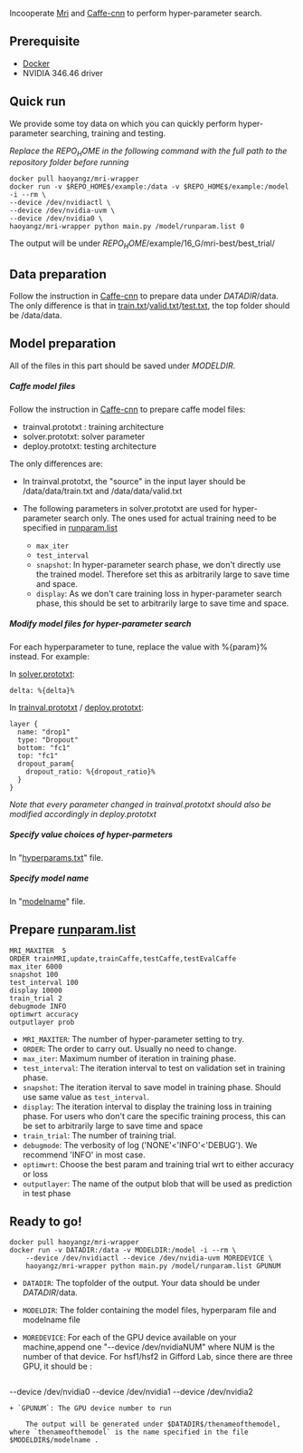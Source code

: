 Incooperate [Mri](http://mri.readthedocs.org/en/latest/index.html) and [Caffe-cnn](https://github.com/gifford-lab/caffe-cnn) to perform hyper-parameter search.

## Prerequisite
+ [Docker](https://www.docker.com/) 
+ NVIDIA 346.46 driver

## Quick run
We provide some toy data on which you can quickly perform hyper-parameter searching, training and testing.

_Replace the $REPO_HOME$ in the following command with the full path to the repository folder before running_

```
docker pull haoyangz/mri-wrapper
docker run -v $REPO_HOME$/example:/data -v $REPO_HOME$/example:/model -i --rm \
--device /dev/nvidiactl \
--device /dev/nvidia-uvm \
--device /dev/nvidia0 \
haoyangz/mri-wrapper python main.py /model/runparam.list 0
```
The output will be under $REPO_HOME$/example/16_G/mri-best/best_trial/


## Data preparation

Follow the instruction in [Caffe-cnn](https://github.com/gifford-lab/caffe-cnn) to prepare  data under $DATADIR$/data. The only difference is that in [train.txt](https://github.com/gifford-lab/mri-wrapper/tree/master/example/data/train.txt)/[valid.txt](https://github.com/gifford-lab/mri-wrapper/tree/master/example/data/valid.txt)/[test.txt](https://github.com/gifford-lab/mri-wrapper/tree/master/example/data/test.txt), the top folder should be /data/data.




## Model preparation

All of the files in this part should be saved under $MODELDIR$.

##### Caffe model files
Follow the instruction in [Caffe-cnn](https://github.com/gifford-lab/caffe-cnn) to prepare caffe model files:

+ trainval.prototxt : training architecture
+ solver.prototxt: solver parameter
+ deploy.prototxt: testing architecture

The only differences are:

+ In trainval.prototxt, the "source" in the input layer should be /data/data/train.txt and /data/data/valid.txt
+ The following parameters in solver.prototxt are used for hyper-parameter search only. The ones used for actual training need to be specified in [runparam.list](https://github.com/gifford-lab/mri-wrapper/blob/master/example/runparam.prototxt)
	
	+ `max_iter` 
	+ `test_interval`
	+ `snapshot`: In hyper-parameter search phase, we don't directly use the trained model. Therefore set this as arbitrarily large to save time and space.
	+ `display`: As we don't care training loss in hyper-parameter search phase, this should be set to arbitrarily large to save time and space.

##### Modify model files for hyper-parameter search

For each hyperparameter to tune, replace the value with %{param}% instead. For example:

In [solver.prototxt](https://github.com/gifford-lab/mri-wrapper/blob/master/example/solver.prototxt):

```
delta: %{delta}%
```

In [trainval.prototxt](https://github.com/gifford-lab/mri-wrapper/blob/master/example/trainval.prototxt) / [deploy.prototxt](https://github.com/gifford-lab/mri-wrapper/blob/master/example/deploy.prototxt): 

```
layer {
  name: "drop1"
  type: "Dropout"
  bottom: "fc1"
  top: "fc1"
  dropout_param{
    dropout_ratio: %{dropout_ratio}%
  }
}
```
_Note that every parameter changed in trainval.prototxt should also be modified accordingly in deploy.prototxt_

##### Specify value choices of hyper-parmeters

In "[hyperparams.txt](https://github.com/gifford-lab/mri-wrapper/blob/master/example/hyperparams.txt)" file. 

##### Specify model name
In "[modelname](https://github.com/gifford-lab/mri-wrapper/blob/master/example/modelname)" file.

## Prepare [runparam.list](https://github.com/gifford-lab/mri-wrapper/blob/master/example/runparam.list)


```
MRI_MAXITER  5
ORDER trainMRI,update,trainCaffe,testCaffe,testEvalCaffe
max_iter 6000
snapshot 100
test_interval 100
display 10000
train_trial 2
debugmode INFO
optimwrt accuracy
outputlayer prob
```

+ `MRI_MAXITER`: The number of hyper-parameter setting to try.
+ `ORDER`: The order to carry out. Usually no need to change.
+ `max_iter`: Maximum number of iteration in training phase.
+ `test_interval`: The iteration interval to test on validation set in training phase.
+ `snapshot`: The iteration iterval to save model in training phase. Should use same value as `test_interval`.
+ `display`: The iteration interval to display the training loss in training phase. For users who don't care the specific training process, this can be set to arbitrarily large to save time and space
+ `train_trial`: The number of training trial.
+ `debugmode`: The verbosity of log ('NONE'<'INFO'<'DEBUG'). We recommend 'INFO' in most case.
+ `optimwrt`: Choose the best param and training trial wrt to either accuracy or loss
+ `outputlayer`: The name of the output blob that will be used as prediction in test phase


## Ready to go!

```
docker pull haoyangz/mri-wrapper
docker run -v DATADIR:/data -v MODELDIR:/model -i --rm \
	--device /dev/nvidiactl --device /dev/nvidia-uvm MOREDEVICE \
	haoyangz/mri-wrapper python main.py /model/runparam.list GPUNUM
```

+ `DATADIR`: The topfolder of the output. Your data should be under $DATADIR$/data.
+ `MODELDIR`: The folder containing the model files, hyperparam file and modelname file
+ `MOREDEVICE`: For each of the GPU device available on your machine,append one "--device /dev/nvidiaNUM" where NUM is the number of that device. For hsf1/hsf2 in  Gifford Lab, since there are three GPU, it should be :

	```
--device /dev/nvidia0 --device /dev/nvidia1 --device /dev/nvidia2
```
+ `GPUNUM`: The GPU device number to run

	The output will be generated under $DATADIR$/thenameofthemodel, where `thenameofthemodel` is the name specified in the file $MODELDIR$/modelname .
